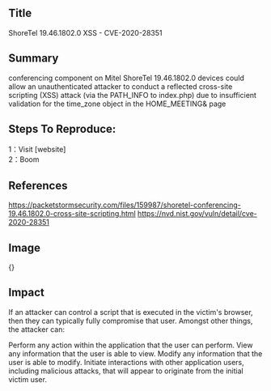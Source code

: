 ## Title
ShoreTel 19.46.1802.0 XSS - CVE-2020-28351

## Summary
conferencing component on Mitel ShoreTel 19.46.1802.0 devices could allow an unauthenticated attacker to conduct a reflected cross-site scripting (XSS) attack (via the PATH_INFO to index.php) due to insufficient validation for the time_zone object in the HOME_MEETING& page

## Steps To Reproduce:
1：Visit [website]  
2：Boom

## References
https://packetstormsecurity.com/files/159987/shoretel-conferencing-19.46.1802.0-cross-site-scripting.html
https://nvd.nist.gov/vuln/detail/cve-2020-28351

## Image
{}

## Impact
If an attacker can control a script that is executed in the victim's browser, then they can typically fully compromise that user. Amongst other things, the attacker can:

Perform any action within the application that the user can perform.
View any information that the user is able to view.
Modify any information that the user is able to modify.
Initiate interactions with other application users, including malicious attacks, that will appear to originate from the initial victim user.
